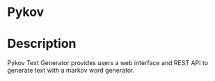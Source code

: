 # Pykov

# Description
Pykov Text Generator provides users a web interface and REST API to generate text with a markov word generator.
